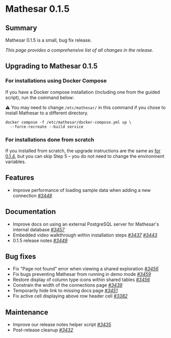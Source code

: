 # Mathesar 0.1.5

## Summary

Mathesar 0.1.5 is a small, bug fix release.

_This page provides a comprehensive list of all changes in the release._

## Upgrading to Mathesar 0.1.5

### For installations using Docker Compose

If you have a Docker compose installation (including one from the guided script), run the command below:

⚠️ You may need to change `/etc/mathesar/` in this command if you chose to install Mathesar to a different directory.

```
docker compose -f /etc/mathesar/docker-compose.yml up \
  --force-recreate --build service
```

### For installations done from scratch

If you installed from scratch, the upgrade instructions are the same as [for 0.1.4](../../administration/upgrade/0.1.4/#scratch), but you can skip Step 5 – you do not need to change the environment variables.

## Features

- Improve performance of loading sample data when adding a new connection _[#3448](https://github.com/mathesar-foundation/mathesar/pull/3448 "Efficient data loader")_

## Documentation

- Improve docs on using an external PostgreSQL server for Mathesar's internal database _[#3457](https://github.com/mathesar-foundation/mathesar/pull/3457 "Updates to documentation")_
- Embedded video walkthrough within installation steps _[#3437](https://github.com/mathesar-foundation/mathesar/pull/3437 "Merge pull request #3436 from mathesar-foundation/video_walkthrough")_ _[#3443](https://github.com/mathesar-foundation/mathesar/pull/3443 "Merge pull request #3442 from mathesar-foundation/update_video_link")_
- 0.1.5 release notes _[#3449](https://github.com/mathesar-foundation/mathesar/pull/3449 "0.1.5 release notes")_

## Bug fixes

- Fix "Page not found" error when viewing a shared exploration _[#3456](https://github.com/mathesar-foundation/mathesar/pull/3456 "Fix regression where `connections` list is empty in `common_data`")_
- Fix bugs preventing Mathesar from running in demo mode _[#3459](https://github.com/mathesar-foundation/mathesar/pull/3459 "Fix Demo mode issues")_
- Restore display of column type icons within shared tables _[#3456](https://github.com/mathesar-foundation/mathesar/pull/3456 "Fix regression where `connections` list is empty in `common_data`")_
- Constrain the width of the connections page _[#3439](https://github.com/mathesar-foundation/mathesar/pull/3439 "Constrain the width of the connections page")_
- Temporarily hide link to missing docs page _[#3451](https://github.com/mathesar-foundation/mathesar/pull/3451 "Temporarily hide link to missing docs page")_
- Fix active cell displaying above row header cell _[#3382](https://github.com/mathesar-foundation/mathesar/pull/3382 "Fix active cell displaying above row header cell")_

## Maintenance

- Improve our release notes helper script _[#3435](https://github.com/mathesar-foundation/mathesar/pull/3435 "Merge pull request #3434 from mathesar-foundation/release_notes")_
- Post-release cleanup _[#3432](https://github.com/mathesar-foundation/mathesar/pull/3432 "Merge pull request #3429 from mathesar-foundation/0.1.4")_

